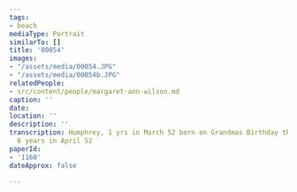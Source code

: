 ```yaml
---
tags:
- beach
mediaType: Portrait
similarTo: []
title: '00054'
images:
- "/assets/media/00054.JPG"
- "/assets/media/00054b.JPG"
relatedPeople:
- src/content/people/margaret-ann-wilson.md
caption: ''
date: 
location: ''
description: ''
transcription: Humphrey, 1 yrs in March 52 born on Grandmas Birthday the 14th. Alan
  6 years in April 52
paperId:
- '1160'
dateApprox: false

---
```

